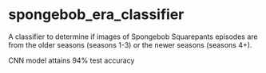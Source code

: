 # spongebob_era_classifier

A classifier to determine if images of Spongebob Squarepants episodes are from the older seasons (seasons 1-3) or the newer seasons (seasons 4+).

CNN model attains 94% test accuracy